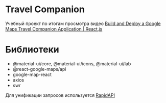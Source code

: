 # Travel Companion

Учебный проект по итогам просмотра видео [Build and Deploy a Google Maps Travel Companion Application | React.js][1]

# Библиотеки

- @material-ui/core, @material-ui/icons, @material-ui/lab
- @react-google-maps/api
- google-map-react
- axios
- swr

Для унификации запросов используется [RapidAPI][2]

[1]: https://youtu.be/UKdQjQX1Pko 'Build and Deploy a Google Maps Travel Companion Application | React.js'
[2]: https://rapidapi.com/hub 'RapidAPI'
